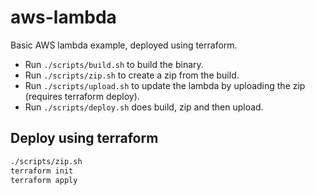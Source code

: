 # aws-lambda

Basic AWS lambda example, deployed using terraform.

- Run `./scripts/build.sh` to build the binary.
- Run `./scripts/zip.sh` to create a zip from the build.
- Run `./scripts/upload.sh` to update the lambda by uploading the zip (requires terraform deploy).
- Run `./scripts/deploy.sh` does build, zip and then upload.

## Deploy using terraform

```bash
./scripts/zip.sh
terraform init
terraform apply
```
